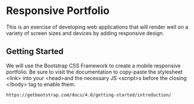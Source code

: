 # Responsive Portfolio

This is an exercise of developing web applications that will render well on a variety of screen sizes and devices by adding responsive design.

## Getting Started

We will use the Bootstrap CSS Framework to create a mobile responsive portfolio. Be sure to visit the documentation to copy-paste the stylesheet &lt;link&gt; into your &lt;head&gt;and the necessary JS &lt;script&gt;s before the closing &lt;/body&gt; tag to enable them:

```
https://getbootstrap.com/docs/4.0/getting-started/introduction/
```